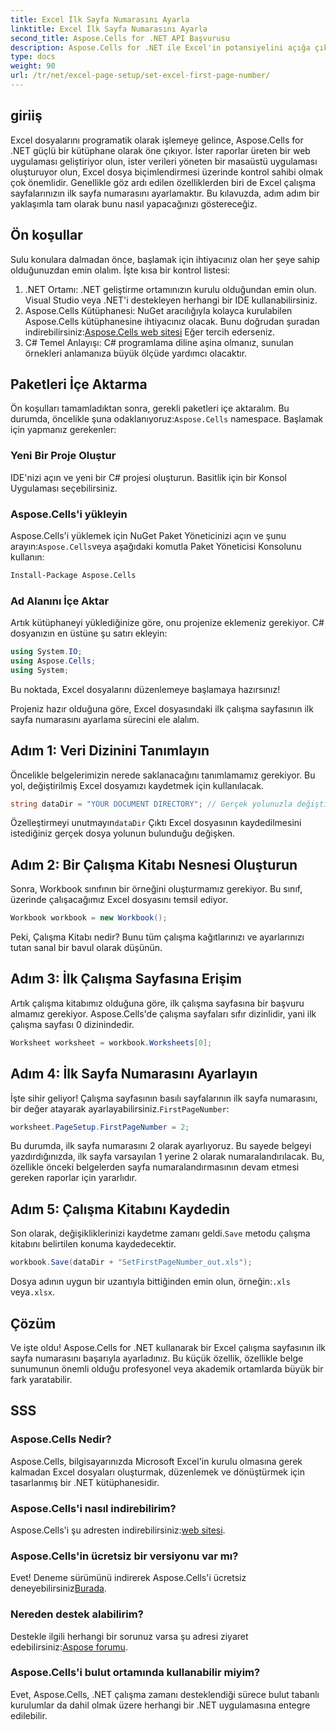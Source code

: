 ```yaml
---
title: Excel İlk Sayfa Numarasını Ayarla
linktitle: Excel İlk Sayfa Numarasını Ayarla
second_title: Aspose.Cells for .NET API Başvurusu
description: Aspose.Cells for .NET ile Excel'in potansiyelini açığa çıkarın. Bu kapsamlı kılavuzda çalışma sayfalarınızdaki ilk sayfa numarasını zahmetsizce ayarlamayı öğrenin.
type: docs
weight: 90
url: /tr/net/excel-page-setup/set-excel-first-page-number/
---
```

## giriiş

Excel dosyalarını programatik olarak işlemeye gelince, Aspose.Cells for .NET güçlü bir kütüphane olarak öne çıkıyor. İster raporlar üreten bir web uygulaması geliştiriyor olun, ister verileri yöneten bir masaüstü uygulaması oluşturuyor olun, Excel dosya biçimlendirmesi üzerinde kontrol sahibi olmak çok önemlidir. Genellikle göz ardı edilen özelliklerden biri de Excel çalışma sayfalarınızın ilk sayfa numarasını ayarlamaktır. Bu kılavuzda, adım adım bir yaklaşımla tam olarak bunu nasıl yapacağınızı göstereceğiz.

## Ön koşullar

Sulu konulara dalmadan önce, başlamak için ihtiyacınız olan her şeye sahip olduğunuzdan emin olalım. İşte kısa bir kontrol listesi:

1. .NET Ortamı: .NET geliştirme ortamınızın kurulu olduğundan emin olun. Visual Studio veya .NET'i destekleyen herhangi bir IDE kullanabilirsiniz.
2.  Aspose.Cells Kütüphanesi: NuGet aracılığıyla kolayca kurulabilen Aspose.Cells kütüphanesine ihtiyacınız olacak. Bunu doğrudan şuradan indirebilirsiniz:[Aspose.Cells web sitesi](https://releases.aspose.com/cells/net/) Eğer tercih ederseniz.
3. C# Temel Anlayışı: C# programlama diline aşina olmanız, sunulan örnekleri anlamanıza büyük ölçüde yardımcı olacaktır.

## Paketleri İçe Aktarma

 Ön koşulları tamamladıktan sonra, gerekli paketleri içe aktaralım. Bu durumda, öncelikle şuna odaklanıyoruz:`Aspose.Cells` namespace. Başlamak için yapmanız gerekenler:

### Yeni Bir Proje Oluştur

IDE'nizi açın ve yeni bir C# projesi oluşturun. Basitlik için bir Konsol Uygulaması seçebilirsiniz.

### Aspose.Cells'i yükleyin

 Aspose.Cells'i yüklemek için NuGet Paket Yöneticinizi açın ve şunu arayın:`Aspose.Cells`veya aşağıdaki komutla Paket Yöneticisi Konsolunu kullanın:

```bash
Install-Package Aspose.Cells
```

### Ad Alanını İçe Aktar

Artık kütüphaneyi yüklediğinize göre, onu projenize eklemeniz gerekiyor. C# dosyanızın en üstüne şu satırı ekleyin:

```csharp
using System.IO;
using Aspose.Cells;
using System;
```

Bu noktada, Excel dosyalarını düzenlemeye başlamaya hazırsınız!

Projeniz hazır olduğuna göre, Excel dosyasındaki ilk çalışma sayfasının ilk sayfa numarasını ayarlama sürecini ele alalım.

## Adım 1: Veri Dizinini Tanımlayın

Öncelikle belgelerimizin nerede saklanacağını tanımlamamız gerekiyor. Bu yol, değiştirilmiş Excel dosyamızı kaydetmek için kullanılacak.

```csharp
string dataDir = "YOUR DOCUMENT DIRECTORY"; // Gerçek yolunuzla değiştirin
```

 Özelleştirmeyi unutmayın`dataDir` Çıktı Excel dosyasının kaydedilmesini istediğiniz gerçek dosya yolunun bulunduğu değişken.

## Adım 2: Bir Çalışma Kitabı Nesnesi Oluşturun

Sonra, Workbook sınıfının bir örneğini oluşturmamız gerekiyor. Bu sınıf, üzerinde çalışacağımız Excel dosyasını temsil ediyor.

```csharp
Workbook workbook = new Workbook();
```

Peki, Çalışma Kitabı nedir? Bunu tüm çalışma kağıtlarınızı ve ayarlarınızı tutan sanal bir bavul olarak düşünün.

## Adım 3: İlk Çalışma Sayfasına Erişim

Artık çalışma kitabımız olduğuna göre, ilk çalışma sayfasına bir başvuru almamız gerekiyor. Aspose.Cells'de çalışma sayfaları sıfır dizinlidir, yani ilk çalışma sayfası 0 dizinindedir.

```csharp
Worksheet worksheet = workbook.Worksheets[0];
```

## Adım 4: İlk Sayfa Numarasını Ayarlayın

 İşte sihir geliyor! Çalışma sayfasının basılı sayfalarının ilk sayfa numarasını, bir değer atayarak ayarlayabilirsiniz.`FirstPageNumber`:

```csharp
worksheet.PageSetup.FirstPageNumber = 2;
```

Bu durumda, ilk sayfa numarasını 2 olarak ayarlıyoruz. Bu sayede belgeyi yazdırdığınızda, ilk sayfa varsayılan 1 yerine 2 olarak numaralandırılacak. Bu, özellikle önceki belgelerden sayfa numaralandırmasının devam etmesi gereken raporlar için yararlıdır.

## Adım 5: Çalışma Kitabını Kaydedin

 Son olarak, değişikliklerinizi kaydetme zamanı geldi.`Save` metodu çalışma kitabını belirtilen konuma kaydedecektir.

```csharp
workbook.Save(dataDir + "SetFirstPageNumber_out.xls");
```

 Dosya adının uygun bir uzantıyla bittiğinden emin olun, örneğin:`.xls` veya`.xlsx`.

## Çözüm

Ve işte oldu! Aspose.Cells for .NET kullanarak bir Excel çalışma sayfasının ilk sayfa numarasını başarıyla ayarladınız. Bu küçük özellik, özellikle belge sunumunun önemli olduğu profesyonel veya akademik ortamlarda büyük bir fark yaratabilir.

## SSS

### Aspose.Cells Nedir?
Aspose.Cells, bilgisayarınızda Microsoft Excel'in kurulu olmasına gerek kalmadan Excel dosyaları oluşturmak, düzenlemek ve dönüştürmek için tasarlanmış bir .NET kütüphanesidir.

### Aspose.Cells'i nasıl indirebilirim?
 Aspose.Cells'i şu adresten indirebilirsiniz:[web sitesi](https://releases.aspose.com/cells/net/).

### Aspose.Cells'in ücretsiz bir versiyonu var mı?
Evet! Deneme sürümünü indirerek Aspose.Cells'i ücretsiz deneyebilirsiniz[Burada](https://releases.aspose.com/).

### Nereden destek alabilirim?
 Destekle ilgili herhangi bir sorunuz varsa şu adresi ziyaret edebilirsiniz:[Aspose forumu](https://forum.aspose.com/c/cells/9).

### Aspose.Cells'i bulut ortamında kullanabilir miyim?
Evet, Aspose.Cells, .NET çalışma zamanı desteklendiği sürece bulut tabanlı kurulumlar da dahil olmak üzere herhangi bir .NET uygulamasına entegre edilebilir.